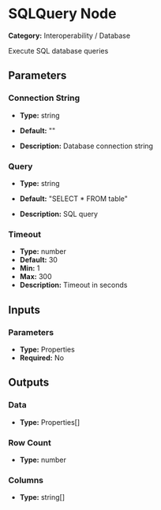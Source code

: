 
# SQLQuery Node

**Category:** Interoperability / Database

Execute SQL database queries

## Parameters


### Connection String
- **Type:** string
- **Default:** ""


- **Description:** Database connection string


### Query
- **Type:** string
- **Default:** "SELECT * FROM table"


- **Description:** SQL query


### Timeout
- **Type:** number
- **Default:** 30
- **Min:** 1
- **Max:** 300
- **Description:** Timeout in seconds


## Inputs


### Parameters
- **Type:** Properties
- **Required:** No



## Outputs


### Data
- **Type:** Properties[]



### Row Count
- **Type:** number



### Columns
- **Type:** string[]




